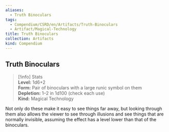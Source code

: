```yaml
---
aliases:
  - Truth Binoculars
tags:
  - Compendium/CSRD/en/Artifacts/Truth-Binoculars
  - Artifact/Magical-Technology
title: Truth Binoculars
collection: Artifacts
kind: Compendium
---
```

## Truth Binoculars 
>[!info] Stats  
> **Level:** 1d6+2  
> **Form:** Pair of binoculars with a large runic symbol on them  
> **Depletion:**  1–2 in 1d100 (check each use)  
> **Kind:** Magical Technology
  
Not only do these make it easy to see things far away, but looking through them also allows the viewer to see through illusions and see things that are normally invisible, assuming the effect has a level lower than that of the binoculars.